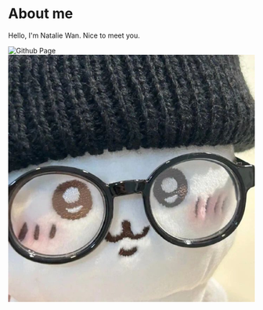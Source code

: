 # About me
Hello, I'm Natalie Wan. Nice to meet you.

![Github Page](https://nataww.github.io/isd_ex1/)
![An image](chi.jpg) 
